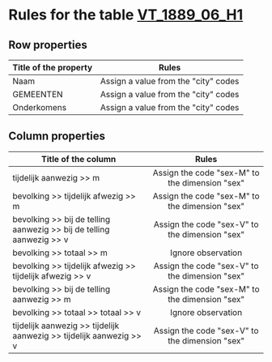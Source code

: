 # Rules for the table [VT_1889_06_H1](https://github.com/cgueret/DataDump/blob/master/xls-marked/VT_1889_06_H1_marked.xls?raw=true)
## Row properties
| Title of the property | Rules |
| --------------------- |:-----:|
| Naam | Assign a value from the "city" codes |
| GEMEENTEN | Assign a value from the "city" codes |
| Onderkomens | Assign a value from the "city" codes |
## Column properties
| Title of the column | Rules |
| --------------------- |:-----:|
| tijdelijk aanwezig >> m | Assign the code "sex-M" to the dimension "sex" |
| bevolking >> tijdelijk afwezig >> m | Assign the code "sex-M" to the dimension "sex" |
| bevolking >> bij de telling aanwezig >> bij de telling aanwezig >> v | Assign the code "sex-V" to the dimension "sex" |
| bevolking >> totaal >> m | Ignore observation |
| bevolking >> tijdelijk afwezig >> tijdelijk afwezig >> v | Assign the code "sex-V" to the dimension "sex" |
| bevolking >> bij de telling aanwezig >> m | Assign the code "sex-M" to the dimension "sex" |
| bevolking >> totaal >> totaal >> v | Ignore observation |
| tijdelijk aanwezig >> tijdelijk aanwezig >> tijdelijk aanwezig >> v | Assign the code "sex-V" to the dimension "sex" |
